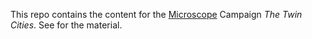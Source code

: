 This repo contains the content for the
[Microscope](http://www.lamemage.com/microscope/) Campaign
_The Twin Cities_.
See  for the material.

